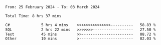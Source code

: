 <!--START_SECTION:waka-->

```txt
From: 25 February 2024 - To: 03 March 2024

Total Time: 8 hrs 37 mins

C#              5 hrs 4 mins    >>>>>>>>>>>>>>>----------   58.83 %
SQL             2 hrs 22 mins   >>>>>>>------------------   27.50 %
Text            45 mins         >>-----------------------   08.72 %
Other           10 mins         >------------------------   02.03 %
```

<!--END_SECTION:waka-->
